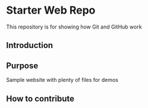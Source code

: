 # Starter Web Repo

This repository is for showing how Git and GitHub work

## Introduction


## Purpose


Sample website with plenty of files for demos

## How to contribute